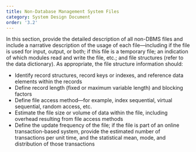 ```yaml
---
title: Non-Database Management System Files
category: System Design Document
order: '3.2'
---
```


In this section, provide the detailed description of all non-DBMS files and include a narrative description of the usage of each file—including if the file is used for input, output, or both; if this file is a temporary file; an indication of which modules read and write the file, etc.; and file structures (refer to the data dictionary).  As appropriate, the file structure information should:

- Identify record structures, record keys or indexes, and reference data elements within the records
- Define record length (fixed or maximum variable length) and blocking factors
- Define file access method—for example, index sequential, virtual sequential, random access, etc.
- Estimate the file size or volume of data within the file, including overhead resulting from file access methods
- Define the update frequency of the file; if the file is part of an online transaction-based system, provide the estimated number of transactions per unit time, and the statistical mean, mode, and distribution of those transactions
